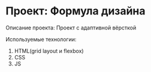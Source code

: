 # Проект: Формула дизайна

Описание проекта:
Проект с адаптивной вёрсткой

Используемые технологии:

1. HTML(grid layout и flexbox)
2. CSS
3. JS

